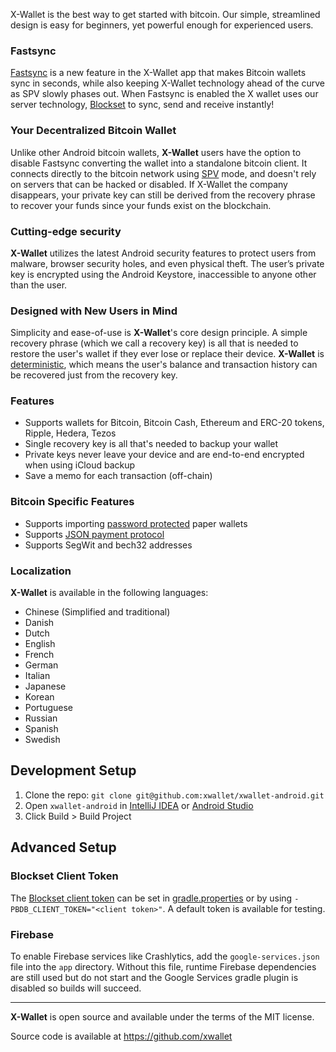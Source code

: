 X-Wallet is the best way to get started with bitcoin. Our simple, streamlined design is easy for beginners, yet powerful enough for experienced users.

### Fastsync
[Fastsync](https://xwallet.com/blog/fastsync-explained) is a new feature in the X-Wallet app that makes Bitcoin wallets sync in seconds, while also keeping X-Wallet technology ahead of the curve as SPV slowly phases out. When Fastsync is enabled the X wallet uses our server technology, [Blockset](https://docs.blockset.com/) to sync, send and receive instantly!

### Your Decentralized Bitcoin Wallet

Unlike other Android bitcoin wallets, **X-Wallet** users have the option to disable Fastsync converting the wallet into a standalone bitcoin client. It connects directly to the bitcoin network using [SPV](https://en.bitcoin.it/wiki/Thin_Client_Security#Header-Only_Clients) mode, and doesn't rely on servers that can be hacked or disabled. If X-Wallet the company disappears, your private key can still be derived from the recovery phrase to recover your funds since your funds exist on the blockchain.

### Cutting-edge security

**X-Wallet** utilizes the latest Android security features to protect users from malware, browser security holes, and even physical theft. The user’s private key is encrypted using the Android Keystore, inaccessible to anyone other than the user.

### Designed with New Users in Mind

Simplicity and ease-of-use is **X-Wallet**'s core design principle. A simple recovery phrase (which we call a recovery key) is all that is needed to restore the user's wallet if they ever lose or replace their device. **X-Wallet** is [deterministic](https://github.com/bitcoin/bips/blob/master/bip-0032.mediawiki), which means the user's balance and transaction history can be recovered just from the recovery key.

### Features

- Supports wallets for Bitcoin, Bitcoin Cash, Ethereum and ERC-20 tokens, Ripple, Hedera, Tezos
- Single recovery key is all that's needed to backup your wallet
- Private keys never leave your device and are end-to-end encrypted when using iCloud backup
- Save a memo for each transaction (off-chain)

### Bitcoin Specific Features
- Supports importing [password protected](https://github.com/bitcoin/bips/blob/master/bip-0038.mediawiki) paper wallets
- Supports [JSON payment protocol](https://bitpay.com/docs/payment-protocol)
- Supports SegWit and bech32 addresses

### Localization

**X-Wallet** is available in the following languages:

- Chinese (Simplified and traditional)
- Danish
- Dutch
- English
- French
- German
- Italian
- Japanese
- Korean
- Portuguese
- Russian
- Spanish
- Swedish

## Development Setup

1. Clone the repo: `git clone git@github.com:xwallet/xwallet-android.git`
2. Open `xwallet-android` in [IntelliJ IDEA](https://www.jetbrains.com/idea/download/) or [Android Studio](https://developer.android.com/studio)
3. Click Build > Build Project

## Advanced Setup

### Blockset Client Token

The [Blockset client token](https://blockset.com/docs/v1/tools/authentication) can be set in [gradle.properties](gradle.properties) or by using `-PBDB_CLIENT_TOKEN="<client token>"`.
A default token is available for testing.

### Firebase

To enable Firebase services like Crashlytics, add the `google-services.json` file into the `app` directory.
Without this file, runtime Firebase dependencies are still used but do not start and the Google Services gradle plugin is disabled so builds will succeed.

---

**X-Wallet** is open source and available under the terms of the MIT license.

Source code is available at https://github.com/xwallet
